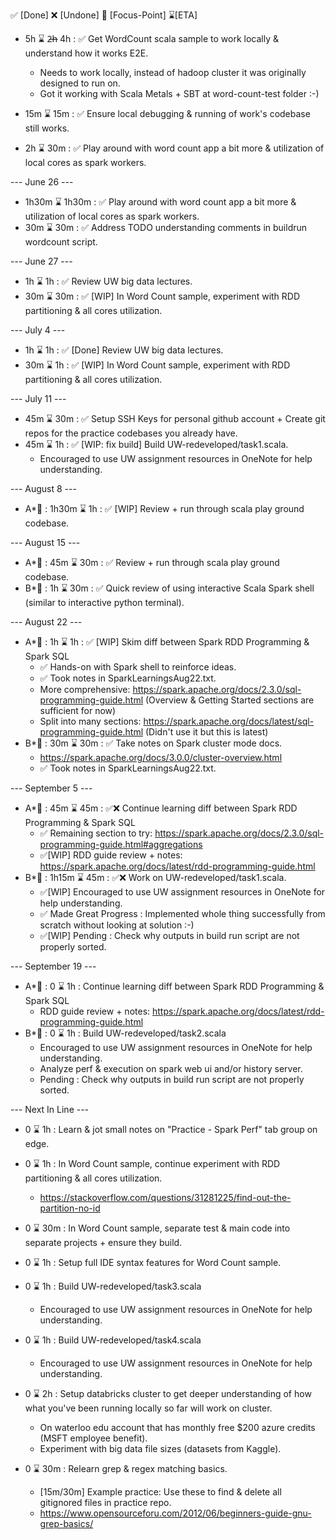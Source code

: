 ✅ [Done] ❌ [Undone] 🚧 [Focus-Point] ⌛[ETA]

- 5h ⌛ 2̶h̶ 4h : ✅ Get WordCount scala sample to work locally & understand how it works E2E.
    - Needs to work locally, instead of hadoop cluster it was originally designed to run on.
    - Got it working with Scala Metals + SBT at word-count-test folder :-)


- 15m ⌛ 15m : ✅ Ensure local debugging & running of work's codebase still works.
- 2h ⌛ 30m : ✅ Play around with word count app a bit more 
& utilization of local cores as spark workers.


--- June 26 ---
- 1h30m ⌛ 1h30m : ✅ Play around with word count app a bit more & utilization of local cores as spark workers.
- 30m ⌛ 30m : ✅ Address TODO understanding comments in buildrun wordcount script.


--- June 27 ---
- 1h ⌛ 1h : ✅ Review UW big data lectures.
- 30m ⌛ 30m : ✅ [WIP] In Word Count sample, experiment with RDD partitioning & all cores utilization.


--- July 4 ---
- 1h ⌛ 1h : ✅ [Done] Review UW big data lectures.
- 30m ⌛ 1h : ✅ [WIP] In Word Count sample, experiment with RDD partitioning & all cores utilization.


--- July 11 ---
- 45m ⌛ 30m : ✅ Setup SSH Keys for personal github account + 
Create git repos for the practice codebases you already have.
- 45m ⌛ 1h : ✅ [WIP: fix build] Build UW-redeveloped/task1.scala.
    - Encouraged to use UW assignment resources in OneNote for help understanding.


--- August 8 ---
- A*🌟 : 1h30m ⌛ 1h : ✅ [WIP] Review + run through scala play ground codebase. 


--- August 15 ---
- A*🌟 : 45m ⌛ 30m : ✅ Review + run through scala play ground codebase. 
- B*🌟 : 1h ⌛ 30m : ✅ Quick review of using interactive Scala Spark shell (similar to interactive python terminal).


--- August 22 ---
- A*🌟 : 1h ⌛ 1h : ✅ [WIP] Skim diff between Spark RDD Programming & Spark SQL 
  - ✅ Hands-on with Spark shell to reinforce ideas.
  - ✅ Took notes in SparkLearningsAug22.txt.
  * More comprehensive: https://spark.apache.org/docs/2.3.0/sql-programming-guide.html (Overview & Getting Started sections are sufficient for now)
  * Split into many sections: https://spark.apache.org/docs/latest/sql-programming-guide.html (Didn't use it but this is latest)
- B*🌟 : 30m ⌛ 30m : ✅ Take notes on Spark cluster mode docs.
  * https://spark.apache.org/docs/3.0.0/cluster-overview.html
  - ✅ Took notes in SparkLearningsAug22.txt.


--- September 5 ---
- A*🌟 : 45m ⌛ 45m : ✅❌ Continue learning diff between Spark RDD Programming & Spark SQL 
    - ✅ Remaining section to try: https://spark.apache.org/docs/2.3.0/sql-programming-guide.html#aggregations 
    - ✅[WIP] RDD guide review + notes: https://spark.apache.org/docs/latest/rdd-programming-guide.html 
- B*🌟 : 1h15m ⌛ 45m : ✅❌ Work on UW-redeveloped/task1.scala.
  - ✅[WIP] Encouraged to use UW assignment resources in OneNote for help understanding.
  - ✅ Made Great Progress : Implemented whole thing successfully from scratch without looking at solution :-)
  - ✅[WIP] Pending : Check why outputs in build run script are not properly sorted.


--- September 19 ---
- A*🌟 : 0 ⌛ 1h : Continue learning diff between Spark RDD Programming & Spark SQL 
  - RDD guide review + notes: https://spark.apache.org/docs/latest/rdd-programming-guide.html 
- B*🌟 : 0 ⌛ 1h : Build UW-redeveloped/task2.scala
  - Encouraged to use UW assignment resources in OneNote for help understanding.
  - Analyze perf & execution on spark web ui and/or history server. 
  - Pending : Check why outputs in build run script are not properly sorted.


--- Next In Line ---
- 0 ⌛ 1h : Learn & jot small notes on "Practice - Spark Perf" tab group on edge.

- 0 ⌛ 1h : In Word Count sample, continue experiment with RDD partitioning & all cores utilization.
    - https://stackoverflow.com/questions/31281225/find-out-the-partition-no-id

- 0 ⌛ 30m : In Word Count sample, separate test & main code into separate projects + ensure they build.

- 0 ⌛ 1h : Setup full IDE syntax features for Word Count sample.

- 0 ⌛ 1h : Build UW-redeveloped/task3.scala
    - Encouraged to use UW assignment resources in OneNote for help understanding.

- 0 ⌛ 1h : Build UW-redeveloped/task4.scala
    - Encouraged to use UW assignment resources in OneNote for help understanding.

- 0 ⌛ 2h : Setup databricks cluster to get deeper understanding of how what you've 
been running locally so far will work on cluster.
    - On waterloo edu account that has monthly free $200 azure credits (MSFT employee benefit).
    - Experiment with big data file sizes (datasets from Kaggle).

- 0 ⌛ 30m : Relearn grep & regex matching basics.
    - [15m/30m] Example practice: Use these to find & delete all gitignored files in practice repo. 
    - https://www.opensourceforu.com/2012/06/beginners-guide-gnu-grep-basics/